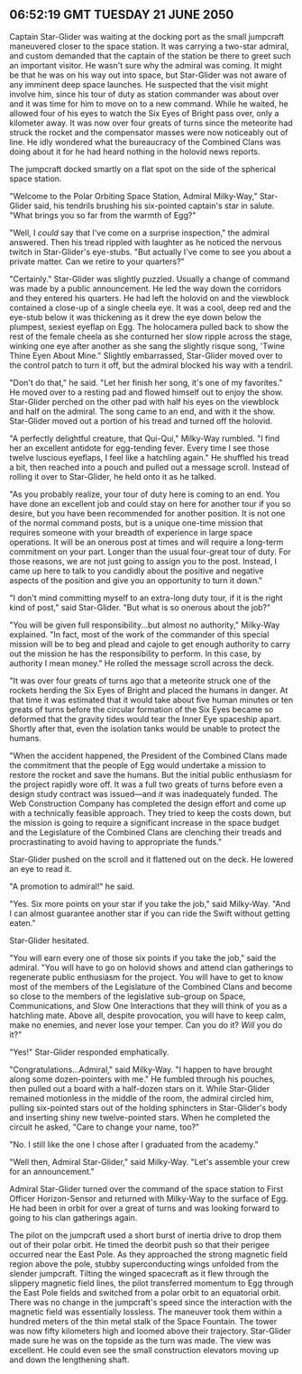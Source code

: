 ## 06:52:19 GMT TUESDAY 21 JUNE 2050

Captain Star-Glider was waiting at the docking port as the small jumpcraft maneuvered closer to the space station. It was carrying a two-star admiral, and custom demanded that the captain of the station be there to greet such an important visitor. He wasn't sure why the admiral was coming. It might be that he was on his way out into space, but Star-Glider was not aware of any imminent deep space launches. He suspected that the visit might involve him, since his tour of duty as station commander was about over and it was time for him to move on to a new command. While he waited, he allowed four of his eyes to watch the Six Eyes of Bright pass over, only a kilometer away. It was now over four greats of turns since the meteorite had struck the rocket and the compensator masses were now noticeably out of line. He idly wondered what the bureaucracy of the Combined Clans was doing about it for he had heard nothing in the holovid news reports.

The jumpcraft docked smartly on a flat spot on the side of the spherical space station.

"Welcome to the Polar Orbiting Space Station, Admiral Milky-Way," Star-Glider said, his tendrils brushing his six-pointed captain's star in salute. "What brings you so far from the warmth of Egg?"

"Well, I _could_ say that I've come on a surprise inspection," the admiral answered. Then his tread rippled with laughter as he noticed the nervous twitch in Star-Glider's eye-stubs. "But actually I've come to see you about a private matter. Can we retire to your quarters?"

"Certainly." Star-Glider was slightly puzzled. Usually a change of command was made by a public announcement. He led the way down the corridors and they entered his quarters. He had left the holovid on and the viewblock contained a close-up of a single cheela eye. It was a cool, deep red and the eye-stub below it was thickening as it drew the eye down below the plumpest, sexiest eyeflap on Egg. The holocamera pulled back to show the rest of the female cheela as she conturned her slow ripple across the stage, winking one eye after another as she sang the slightly risque song, 'Twine Thine Eyen About Mine." Slightly embarrassed, Star-Glider moved over to the control patch to turn it off, but the admiral blocked his way with a tendril.

"Don't do that," he said. "Let her finish her song, it's one of my favorites." He moved over to a resting pad and flowed himself out to enjoy the show. Star-Glider perched on the other pad with half his eyes on the viewblock and half on the admiral. The song came to an end, and with it the show. Star-Glider moved out a portion of his tread and turned off the holovid.

"A perfectly delightful creature, that Qui-Qui," Milky-Way rumbled. "I find her an excellent antidote for egg-tending fever. Every time I see those twelve luscious eyeflaps, I feel like a hatchling again." He shuffled his tread a bit, then reached into a pouch and pulled out a message scroll. Instead of rolling it over to Star-Glider, he held onto it as he talked.

"As you probably realize, your tour of duty here is coming to an end. You have done an excellent job and could stay on here for another tour if you so desire, but you have been recommended for another position. It is not one of the normal command posts, but is a unique one-time mission that requires someone with your breadth of experience in large space operations. It will be an onerous post at times and will require a long-term commitment on your part. Longer than the usual four-great tour of duty. For those reasons, we are not just going to assign you to the post. Instead, I came up here to talk to you candidly about the positive and negative aspects of the position and give you an opportunity to turn it down."

"I don't mind committing myself to an extra-long duty tour, if it is the right kind of post," said Star-Glider. "But what is so onerous about the job?"

"You will be given full responsibility...but almost no authority," Milky-Way explained. "In fact, most of the work of the commander of this special mission will be to beg and plead and cajole to get enough authority to carry out the mission he has the responsibility to perform. In this case, by authority I mean money." He rolled the message scroll across the deck.

"It was over four greats of turns ago that a meteorite struck one of the rockets herding the Six Eyes of Bright and placed the humans in danger. At that time it was estimated that it would take about five human minutes or ten greats of turns before the circular formation of the Six Eyes became so deformed that the gravity tides would tear the Inner Eye spaceship apart. Shortly after that, even the isolation tanks would be unable to protect the humans.

"When the accident happened, the President of the Combined Clans made the commitment that the people of Egg would undertake a mission to restore the rocket and save the humans. But the initial public enthusiasm for the project rapidly wore off. It was a full two greats of turns before even a design study contract was issued&mdash;and _it_ was inadequately funded. The Web Construction Company has completed the design effort and come up with a technically feasible approach. They tried to keep the costs down, but the mission is going to require a significant increase in the space budget and the Legislature of the Combined Clans are clenching their treads and procrastinating to avoid having to appropriate the funds."

Star-Glider pushed on the scroll and it flattened out on the deck. He lowered an eye to read it.

"A promotion to admiral!" he said.

"Yes. Six more points on your star if you take the job," said Milky-Way. "And I can almost guarantee another star if you can ride the Swift without getting eaten."

Star-Glider hesitated.

"You will earn every one of those six points if you take the job," said the admiral. "You will have to go on holovid shows and attend clan gatherings to regenerate public enthusiasm for the project. You will have to get to know most of the members of the Legislature of the Combined Clans and become so close to the members of the legislative sub-group on Space, Communications, and Slow One Interactions that they will think of you as a hatchling mate. Above all, despite provocation, you will have to keep calm, make no enemies, and never lose your temper. Can you do it? _Will_ you do it?"

"Yes!" Star-Glider responded emphatically.

"Congratulations...Admiral," said Milky-Way. "I happen to have brought along some dozen-pointers with me." He fumbled through his pouches, then pulled out a board with a half-dozen stars on it. While Star-Glider remained motionless in the middle of the room, the admiral circled him, pulling six-pointed stars out of the holding sphincters in Star-Glider's body and inserting shiny new twelve-pointed stars. When he completed the circuit he asked, "Care to change your name, too?"

"No. I still like the one I chose after I graduated from the academy."

"Well then, Admiral Star-Glider," said Milky-Way. "Let's assemble your crew for an announcement."

Admiral Star-Glider turned over the command of the space station to First Officer Horizon-Sensor and returned with Milky-Way to the surface of Egg. He had been in orbit for over a great of turns and was looking forward to going to his clan gatherings again.

The pilot on the jumpcraft used a short burst of inertia drive to drop them out of their polar orbit. He timed the deorbit push so that their perigee occurred near the East Pole. As they approached the strong magnetic field region above the pole, stubby superconducting wings unfolded from the slender jumpcraft. Tilting the winged spacecraft as it flew through the slippery magnetic field lines, the pilot transferred momentum to Egg through the East Pole fields and switched from a polar orbit to an equatorial orbit. There was no change in the jumpcraft's speed since the interaction with the magnetic field was essentially lossless. The maneuver took them within a hundred meters of the thin metal stalk of the Space Fountain. The tower was now fifty kilometers high and loomed above their trajectory. Star-Glider made sure he was on the topside as the turn was made. The view was excellent. He could even see the small construction elevators moving up and down the lengthening shaft.